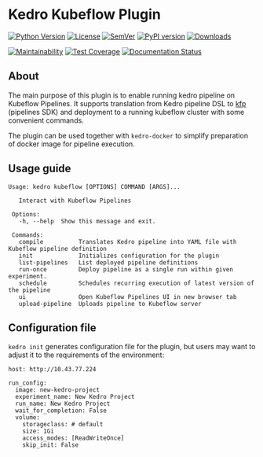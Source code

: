 # Kedro Kubeflow Plugin

[![Python Version](https://img.shields.io/badge/python-3.7%20%7C%203.8-blue.svg)](https://github.com/getindata/kedro-kubeflow)
[![License](https://img.shields.io/badge/license-Apache%202.0-blue.svg)](https://opensource.org/licenses/Apache-2.0) 
[![SemVer](https://img.shields.io/badge/semver-2.0.0-green)](https://semver.org/)
[![PyPI version](https://badge.fury.io/py/kedro-kubeflow.svg)](https://pypi.org/project/kedro-kubeflow/)
[![Downloads](https://pepy.tech/badge/kedro-kubeflow)](https://pepy.tech/project/kedro-kubeflow) 

[![Maintainability](https://api.codeclimate.com/v1/badges/fff07cbd2e5012a045a3/maintainability)](https://codeclimate.com/github/getindata/kedro-kubeflow/maintainability) 
[![Test Coverage](https://api.codeclimate.com/v1/badges/fff07cbd2e5012a045a3/test_coverage)](https://codeclimate.com/github/getindata/kedro-kubeflow/test_coverage)
[![Documentation Status](https://readthedocs.org/projects/kedro-kubeflow/badge/?version=latest)](https://kedro-kubeflow.readthedocs.io/en/latest/?badge=latest)
      
## About

The main purpose of this plugin is to enable running kedro pipeline on Kubeflow Pipelines. It supports translation from 
Kedro pipeline DSL to [kfp](https://www.kubeflow.org/docs/pipelines/sdk/sdk-overview/) (pipelines SDK) and deployment to 
a running kubeflow cluster with some convenient commands.

The plugin can be used together with `kedro-docker` to simplify preparation of docker image for pipeline execution.   

## Usage guide

```
Usage: kedro kubeflow [OPTIONS] COMMAND [ARGS]...
 
   Interact with Kubeflow Pipelines
 
 Options:
   -h, --help  Show this message and exit.
 
 Commands:
   compile          Translates Kedro pipeline into YAML file with Kubeflow pipeline definition
   init             Initializes configuration for the plugin
   list-pipelines   List deployed pipeline definitions
   run-once         Deploy pipeline as a single run within given experiment.
   schedule         Schedules recurring execution of latest version of the pipeline
   ui               Open Kubeflow Pipelines UI in new browser tab
   upload-pipeline  Uploads pipeline to Kubeflow server
```

## Configuration file

`kedro init` generates configuration file for the plugin, but users may want
to adjust it to the requirements of the environment:

```
host: http://10.43.77.224

run_config:
  image: new-kedro-project
  experiment_name: New Kedro Project
  run_name: New Kedro Project
  wait_for_completion: False
  volume:
    storageclass: # default
    size: 1Gi
    access_modes: [ReadWriteOnce]
    skip_init: False
```
